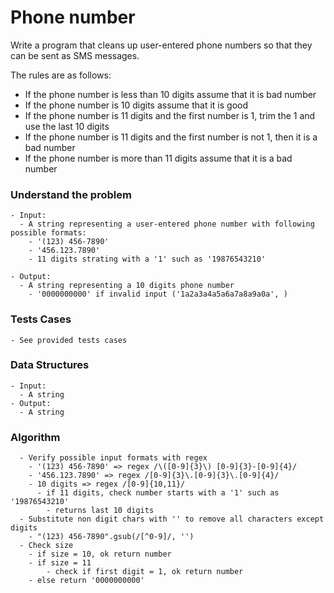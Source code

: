 # Phone number

Write a program that cleans up user-entered phone numbers so that they can be sent as SMS messages.

The rules are as follows:

* If the phone number is less than 10 digits assume that it is bad number
* If the phone number is 10 digits assume that it is good
* If the phone number is 11 digits and the first number is 1, trim the 1 and use the last 10 digits
* If the phone number is 11 digits and the first number is not 1, then it is a bad number
* If the phone number is more than 11 digits assume that it is a bad number

### Understand the problem

```
- Input:
  - A string representing a user-entered phone number with following possible formats:
    - '(123) 456-7890'
    - '456.123.7890'
    - 11 digits strating with a '1' such as '19876543210'
    
- Output:
  - A string representing a 10 digits phone number
    - '0000000000' if invalid input ('1a2a3a4a5a6a7a8a9a0a', )
```

### Tests Cases

```
- See provided tests cases
```

### Data Structures

```
- Input:
  - A string
- Output:
  - A string
```

### Algorithm

```
  - Verify possible input formats with regex
    - '(123) 456-7890' => regex /\([0-9]{3}\) [0-9]{3}-[0-9]{4}/
    - '456.123.7890' => regex /[0-9]{3}\.[0-9]{3}\.[0-9]{4}/
    - 10 digits => regex /[0-9]{10,11}/
      - if 11 digits, check number starts with a '1' such as '19876543210'
        - returns last 10 digits
  - Substitute non digit chars with '' to remove all characters except digits
    - "(123) 456-7890".gsub(/[^0-9]/, '')
  - Check size
    - if size = 10, ok return number
    - if size = 11
        - check if first digit = 1, ok return number
    - else return '0000000000'
    
```